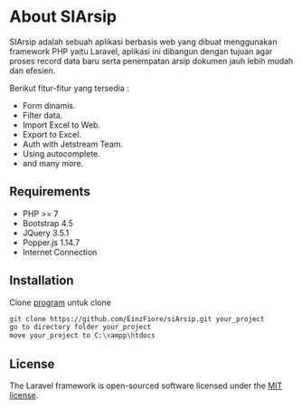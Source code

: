 # About SIArsip

SIArsip adalah sebuah aplikasi berbasis web yang dibuat menggunakan framework PHP yaitu Laravel, aplikasi ini dibangun dengan tujuan agar proses record data baru serta penempatan arsip dokumen jauh lebih mudah dan efesien.

Berikut fitur-fitur yang tersedia :

-   Form dinamis.
-   Filter data.
-   Import Excel to Web.
-   Export to Excel.
-   Auth with Jetstream Team.
-   Using autocomplete.
-   and many more.

## Requirements

-   PHP >= 7
-   Bootstrap 4.5
-   JQuery 3.5.1
-   Popper.js 1.14.7
-   Internet Connection

## Installation

Clone
[program](https://github.com/EinzFiore/siArsip.git) untuk clone

```bash
git clone https://github.com/EinzFiore/siArsip.git your_project
go to directory folder your_project
move your_project to C:\xampp\htdocs

```

## License

The Laravel framework is open-sourced software licensed under the [MIT license](https://opensource.org/licenses/MIT).
